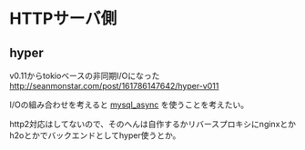 # HTTPサーバ側

## hyper

v0.11からtokioベースの非同期I/Oになった http://seanmonstar.com/post/161786147642/hyper-v011

I/Oの組み合わせを考えると [mysql_async](https://github.com/blackbeam/mysql_async) を使うことを考えたい。

http2対応はしてないので、そのへんは自作するかリバースプロキシにnginxとかh2oとかでバックエンドとしてhyper使うとか。
